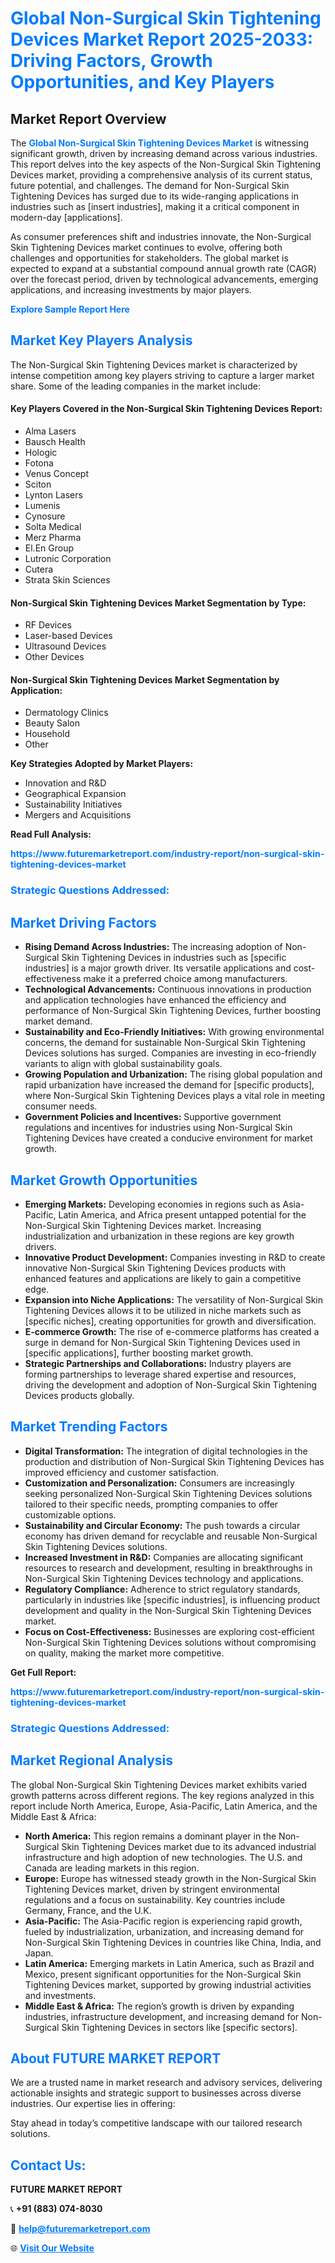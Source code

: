 <h1 style="color: #007BFF;">Global Non-Surgical Skin Tightening Devices Market Report 2025-2033: Driving Factors, Growth Opportunities, and Key Players</h1>

<section id="overview">
<h2>Market Report Overview</h2>
<p>The <a href="https://www.futuremarketreport.com/industry-report/non-surgical-skin-tightening-devices-market" style="color: #007BFF; text-decoration: none;"><strong>Global Non-Surgical Skin Tightening Devices Market</strong></a> is witnessing significant growth, driven by increasing demand across various industries. This report delves into the key aspects of the Non-Surgical Skin Tightening Devices market, providing a comprehensive analysis of its current status, future potential, and challenges. The demand for Non-Surgical Skin Tightening Devices has surged due to its wide-ranging applications in industries such as [insert industries], making it a critical component in modern-day [applications].</p>
<p>As consumer preferences shift and industries innovate, the Non-Surgical Skin Tightening Devices market continues to evolve, offering both challenges and opportunities for stakeholders. The global market is expected to expand at a substantial compound annual growth rate (CAGR) over the forecast period, driven by technological advancements, emerging applications, and increasing investments by major players.</p>
</section>

<section id="overview">
<p><a href="https://www.futuremarketreport.com/request-sample/reportId=62303" style="color: #007BFF; text-decoration: none;"><strong>Explore Sample Report Here</strong></a></p>
</section>

<section id="key-players">
<h2 style="color: #007BFF;">Market Key Players Analysis</h2>
<p>The Non-Surgical Skin Tightening Devices market is characterized by intense competition among key players striving to capture a larger market share. Some of the leading companies in the market include:</p>
<h4>Key Players Covered in the Non-Surgical Skin Tightening Devices Report:</h4>
<ul><li>Alma Lasers</li><li>Bausch Health</li><li>Hologic</li><li>Fotona</li><li>Venus Concept</li><li>Sciton</li><li>Lynton Lasers</li><li>Lumenis</li><li>Cynosure</li><li>Solta Medical</li><li>Merz Pharma</li><li>El.En Group</li><li>Lutronic Corporation</li><li>Cutera</li><li>Strata Skin Sciences</li></ul>
<h4>Non-Surgical Skin Tightening Devices Market Segmentation by Type:</h4>
<ul><li>RF Devices</li><li>Laser-based Devices</li><li>Ultrasound Devices</li><li>Other Devices</li></ul>

<h4>Non-Surgical Skin Tightening Devices Market Segmentation by Application:</h4>
<ul><li>Dermatology Clinics</li><li>Beauty Salon</li><li>Household</li><li>Other</li></ul>
<p><strong>Key Strategies Adopted by Market Players:</strong></p>
<ul>
<li>Innovation and R&D</li>
<li>Geographical Expansion</li>
<li>Sustainability Initiatives</li>
<li>Mergers and Acquisitions</li>
</ul>
</section>

<section>
<p><strong>Read Full Analysis: </strong></p><a href="https://www.futuremarketreport.com/industry-report/non-surgical-skin-tightening-devices-market" style="color: #007BFF; text-decoration: none;"><strong>https://www.futuremarketreport.com/industry-report/non-surgical-skin-tightening-devices-market</strong></a>
<h3 style="color: #007BFF;">Strategic Questions Addressed:</h3>
</section>

<section id="driving-factors">
<h2 style="color: #007BFF;">Market Driving Factors</h2>
<ul>
<li><strong>Rising Demand Across Industries:</strong> The increasing adoption of Non-Surgical Skin Tightening Devices in industries such as [specific industries] is a major growth driver. Its versatile applications and cost-effectiveness make it a preferred choice among manufacturers.</li>
<li><strong>Technological Advancements:</strong> Continuous innovations in production and application technologies have enhanced the efficiency and performance of Non-Surgical Skin Tightening Devices, further boosting market demand.</li>
<li><strong>Sustainability and Eco-Friendly Initiatives:</strong> With growing environmental concerns, the demand for sustainable Non-Surgical Skin Tightening Devices solutions has surged. Companies are investing in eco-friendly variants to align with global sustainability goals.</li>
<li><strong>Growing Population and Urbanization:</strong> The rising global population and rapid urbanization have increased the demand for [specific products], where Non-Surgical Skin Tightening Devices plays a vital role in meeting consumer needs.</li>
<li><strong>Government Policies and Incentives:</strong> Supportive government regulations and incentives for industries using Non-Surgical Skin Tightening Devices have created a conducive environment for market growth.</li>
</ul>
</section>

<section id="growth-opportunities">
<h2 style="color: #007BFF;">Market Growth Opportunities</h2>
<ul>
<li><strong>Emerging Markets:</strong> Developing economies in regions such as Asia-Pacific, Latin America, and Africa present untapped potential for the Non-Surgical Skin Tightening Devices market. Increasing industrialization and urbanization in these regions are key growth drivers.</li>
<li><strong>Innovative Product Development:</strong> Companies investing in R&D to create innovative Non-Surgical Skin Tightening Devices products with enhanced features and applications are likely to gain a competitive edge.</li>
<li><strong>Expansion into Niche Applications:</strong> The versatility of Non-Surgical Skin Tightening Devices allows it to be utilized in niche markets such as [specific niches], creating opportunities for growth and diversification.</li>
<li><strong>E-commerce Growth:</strong> The rise of e-commerce platforms has created a surge in demand for Non-Surgical Skin Tightening Devices used in [specific applications], further boosting market growth.</li>
<li><strong>Strategic Partnerships and Collaborations:</strong> Industry players are forming partnerships to leverage shared expertise and resources, driving the development and adoption of Non-Surgical Skin Tightening Devices products globally.</li>
</ul>
</section>

<section id="trending-factors">
<h2 style="color: #007BFF;">Market Trending Factors</h2>
<ul>
<li><strong>Digital Transformation:</strong> The integration of digital technologies in the production and distribution of Non-Surgical Skin Tightening Devices has improved efficiency and customer satisfaction.</li>
<li><strong>Customization and Personalization:</strong> Consumers are increasingly seeking personalized Non-Surgical Skin Tightening Devices solutions tailored to their specific needs, prompting companies to offer customizable options.</li>
<li><strong>Sustainability and Circular Economy:</strong> The push towards a circular economy has driven demand for recyclable and reusable Non-Surgical Skin Tightening Devices solutions.</li>
<li><strong>Increased Investment in R&D:</strong> Companies are allocating significant resources to research and development, resulting in breakthroughs in Non-Surgical Skin Tightening Devices technology and applications.</li>
<li><strong>Regulatory Compliance:</strong> Adherence to strict regulatory standards, particularly in industries like [specific industries], is influencing product development and quality in the Non-Surgical Skin Tightening Devices market.</li>
<li><strong>Focus on Cost-Effectiveness:</strong> Businesses are exploring cost-efficient Non-Surgical Skin Tightening Devices solutions without compromising on quality, making the market more competitive.</li>
</ul>
</section>

<section>
<p><strong>Get Full Report: </strong></p><a href="https://www.futuremarketreport.com/industry-report/non-surgical-skin-tightening-devices-market" style="color: #007BFF; text-decoration: none;"><strong>https://www.futuremarketreport.com/industry-report/non-surgical-skin-tightening-devices-market</strong></a>
<h3 style="color: #007BFF;">Strategic Questions Addressed:</h3>
</section>


<section id="regional-analysis">
<h2 style="color: #007BFF;">Market Regional Analysis</h2>
<p>The global Non-Surgical Skin Tightening Devices market exhibits varied growth patterns across different regions. The key regions analyzed in this report include North America, Europe, Asia-Pacific, Latin America, and the Middle East & Africa:</p>
<ul>
<li><strong>North America:</strong> This region remains a dominant player in the Non-Surgical Skin Tightening Devices market due to its advanced industrial infrastructure and high adoption of new technologies. The U.S. and Canada are leading markets in this region.</li>
<li><strong>Europe:</strong> Europe has witnessed steady growth in the Non-Surgical Skin Tightening Devices market, driven by stringent environmental regulations and a focus on sustainability. Key countries include Germany, France, and the U.K.</li>
<li><strong>Asia-Pacific:</strong> The Asia-Pacific region is experiencing rapid growth, fueled by industrialization, urbanization, and increasing demand for Non-Surgical Skin Tightening Devices in countries like China, India, and Japan.</li>
<li><strong>Latin America:</strong> Emerging markets in Latin America, such as Brazil and Mexico, present significant opportunities for the Non-Surgical Skin Tightening Devices market, supported by growing industrial activities and investments.</li>
<li><strong>Middle East & Africa:</strong> The region’s growth is driven by expanding industries, infrastructure development, and increasing demand for Non-Surgical Skin Tightening Devices in sectors like [specific sectors].</li>
</ul>
</section>

<footer>
<h2 style="color: #007BFF;">About FUTURE MARKET REPORT</h2>
<p>We are a trusted name in market research and advisory services, delivering actionable insights and strategic support to businesses across diverse industries. Our expertise lies in offering:</p>

<p>Stay ahead in today’s competitive landscape with our tailored research solutions.</p>

<h2 style="color: #007BFF;">Contact Us:</h2>
<p><strong>FUTURE MARKET REPORT</strong></p>
<p>📞 <strong>+91 (883) 074-8030</strong></p>
<p>📧 <strong><a href="mailto:help@futuremarketreport.com" style="color: #007BFF;">help@futuremarketreport.com</a></strong></p>
<p>🌐 <strong><a href="https://www.futuremarketreport.com/" style="color: #007BFF;">Visit Our Website</a></strong></p>
</footer>
